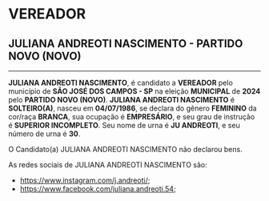 # VEREADOR
## JULIANA ANDREOTI NASCIMENTO - PARTIDO NOVO (NOVO)
---
**JULIANA ANDREOTI NASCIMENTO**, é candidato a **VEREADOR** pelo município de **SÃO JOSÉ DOS CAMPOS - SP** na eleição **MUNICIPAL** de **2024** pelo **PARTIDO NOVO (NOVO)**.
**JULIANA ANDREOTI NASCIMENTO** é **SOLTEIRO(A)**, nasceu em **04/07/1986**, se declara do gênero **FEMININO** da cor/raça **BRANCA**, sua ocupação é **EMPRESÁRIO**, e seu grau de instrução é **SUPERIOR INCOMPLETO**.
Seu nome de urna é **JU ANDREOTI**, e seu número de urna é **30**.

O Candidato(a) JULIANA ANDREOTI NASCIMENTO não declarou bens.


As redes sociais de JULIANA ANDREOTI NASCIMENTO são:
- https://www.instagram.com/j.andreoti/;
- https://www.facebook.com/juliana.andreoti.54;